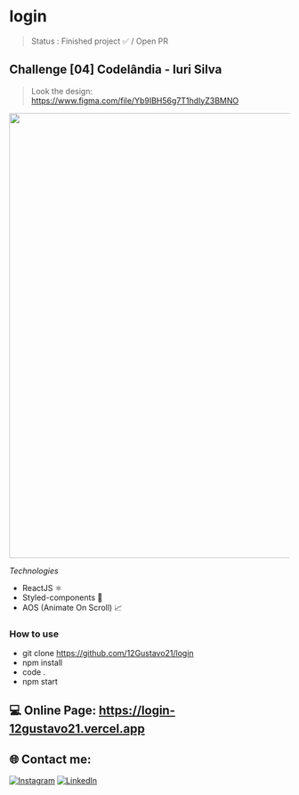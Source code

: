 # login

> Status : Finished project ✅ / Open PR

## Challenge [04] Codelândia - Iuri Silva
>Look the design: https://www.figma.com/file/Yb9IBH56g7T1hdIyZ3BMNO

<img width ='800px' src ='./src/assets/gif/Recording.gif' />

*Technologies*

+ ReactJS ⚛️
+ Styled-components 💅
+ AOS (Animate On Scroll) 📈

### How to use
 
 - git clone https://github.com/12Gustavo21/login
 - npm install
 - code .
 - npm start
 
 ## 💻 Online Page: https://login-12gustavo21.vercel.app

## 🌐 Contact me:
[![Instagram](https://img.shields.io/badge/Instagram-%23E4405F.svg?logo=Instagram&logoColor=white)](https://instagram.com/gualmda) [![LinkedIn](https://img.shields.io/badge/LinkedIn-%230077B5.svg?logo=linkedin&logoColor=white)](https://linkedin.com/in/12gustavo21)
